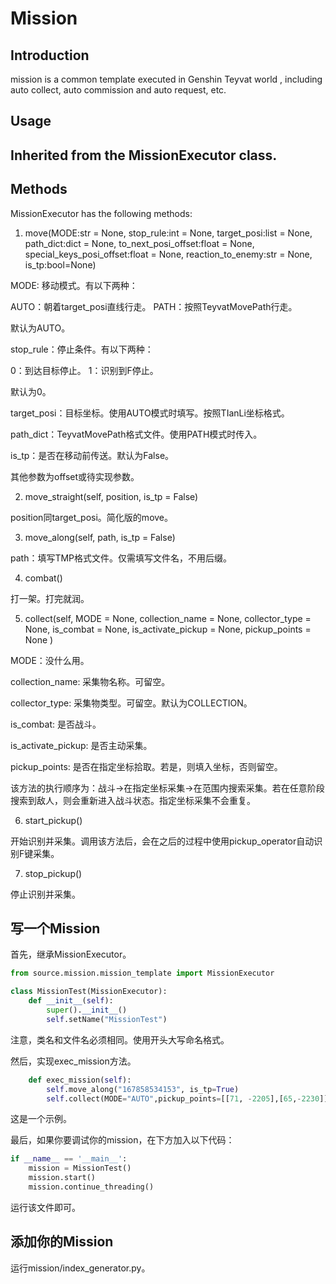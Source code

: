 # Mission


## Introduction


mission is a common template executed in Genshin Teyvat world , including auto collect, auto commission and auto request, etc.

## Usage


## Inherited from the MissionExecutor class.

## Methods


MissionExecutor has the following methods:

1.  move(MODE:str = None,
    stop_rule:int = None,
    target_posi:list = None,
    path_dict:dict = None,
    to_next_posi_offset:float = None,
    special_keys_posi_offset:float = None,
    reaction_to_enemy:str = None,
    is_tp:bool=None)

MODE: 移动模式。有以下两种：

AUTO：朝着target_posi直线行走。
PATH：按照TeyvatMovePath行走。

默认为AUTO。

stop_rule：停止条件。有以下两种：

0：到达目标停止。
1：识别到F停止。

默认为0。

target_posi：目标坐标。使用AUTO模式时填写。按照TIanLi坐标格式。

path_dict：TeyvatMovePath格式文件。使用PATH模式时传入。

is_tp：是否在移动前传送。默认为False。

其他参数为offset或待实现参数。

2. move_straight(self, position, is_tp = False)

position同target_posi。简化版的move。

3. move_along(self, path, is_tp = False)

path：填写TMP格式文件。仅需填写文件名，不用后缀。

4. combat()

打一架。打完就润。

5. collect(self, MODE = None,
                collection_name =  None,
                collector_type =  None,
                is_combat =  None,
                is_activate_pickup = None,
                pickup_points = None
                )

MODE：没什么用。

collection_name: 采集物名称。可留空。

collector_type: 采集物类型。可留空。默认为COLLECTION。

is_combat: 是否战斗。

is_activate_pickup: 是否主动采集。

pickup_points: 是否在指定坐标拾取。若是，则填入坐标，否则留空。

该方法的执行顺序为：战斗->在指定坐标采集->在范围内搜索采集。若在任意阶段搜索到敌人，则会重新进入战斗状态。指定坐标采集不会重复。

6. start_pickup()

开始识别并采集。调用该方法后，会在之后的过程中使用pickup_operator自动识别F键采集。

7. stop_pickup()

停止识别并采集。

## 写一个Mission


首先，继承MissionExecutor。

```python
from source.mission.mission_template import MissionExecutor

class MissionTest(MissionExecutor):
    def __init__(self):
        super().__init__()
        self.setName("MissionTest")
```
注意，类名和文件名必须相同。使用开头大写命名格式。

然后，实现exec_mission方法。

```python
    def exec_mission(self):
        self.move_along("167858534153", is_tp=True)
        self.collect(MODE="AUTO",pickup_points=[[71, -2205],[65,-2230]])
```

这是一个示例。

最后，如果你要调试你的mission，在下方加入以下代码：

```python
if __name__ == '__main__':
    mission = MissionTest()
    mission.start()
    mission.continue_threading()
```

运行该文件即可。

## 添加你的Mission


运行mission/index_generator.py。

